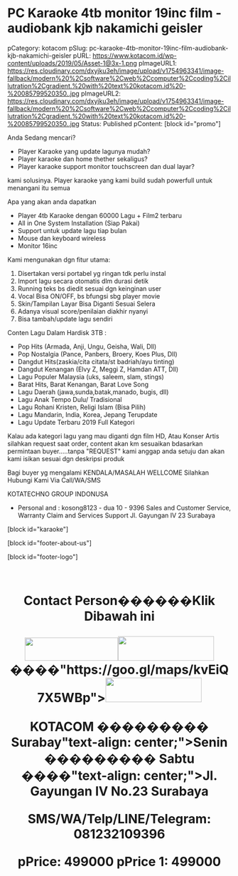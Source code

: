 # PC Karaoke 4tb monitor 19inc film - audiobank kjb nakamichi geisler

pCategory: kotacom
pSlug: pc-karaoke-4tb-monitor-19inc-film-audiobank-kjb-nakamichi-geisler
pURL: https://www.kotacom.id/wp-content/uploads/2019/05/Asset-1@3x-1.png
pImageURL1: https://res.cloudinary.com/dxyjku3eh/image/upload/v1754963341/image-fallback/modern%20%2Csoftware%2Cweb%2Ccomputer%2Ccoding%2Cillutration%2Cgradient.%20with%20text%20kotacom.id%20-%20085799520350..jpg
pImageURL2: https://res.cloudinary.com/dxyjku3eh/image/upload/v1754963341/image-fallback/modern%20%2Csoftware%2Cweb%2Ccomputer%2Ccoding%2Cillutration%2Cgradient.%20with%20text%20kotacom.id%20-%20085799520350..jpg
Status: Published
pContent: [block id="promo"]

Anda Sedang mencari?
- Player Karaoke yang update lagunya mudah?
- Player karaoke dan home thether sekaligus?
- Player karaoke support monitor touchscreen dan dual layar?

kami solusinya.
Player karaoke yang kami build sudah powerfull untuk menangani itu semua 

Apa yang akan anda dapatkan
- Player 4tb Karaoke dengan 60000 Lagu + Film2 terbaru
- All in One System Installation (Siap Pakai)
- Support untuk update lagu tiap bulan
- Mouse dan keyboard wireless
- Monitor 16inc

Kami mengunakan dgn fitur utama:
1. Disertakan versi portabel yg ringan tdk perlu instal
2. Import lagu secara otomatis dlm durasi detik
3. Running teks bs diedit sesuai dgn keinginan user
4. Vocal Bisa ON/OFF, bs bfungsi sbg player movie
5. Skin/Tampilan Layar Bisa Diganti Sesuai Selera
6. Adanya visual score/penilaian diakhir nyanyi
7. Bisa tambah/update lagu sendiri

Conten Lagu Dalam Hardisk 3TB :
- Pop Hits (Armada, Anji, Ungu, Geisha, Wali, Dll)
- Pop Nostalgia (Pance, Panbers, Broery, Koes Plus, Dll)
- Dangdut Hits(zaskia/cita citata/st badriah/ayu tinting)
- Dangdut Kenangan (Elvy Z, Meggi Z, Hamdan ATT, Dll)
- Lagu Populer Malaysia (uks, saleem, slam, stings)
- Barat Hits, Barat Kenangan, Barat Love Song
- Lagu Daerah (jawa,sunda,batak,manado, bugis, dll)
- Lagu Anak Tempo Dulu/ Tradisional
- Lagu Rohani Kristen, Religi Islam (Bisa Pilih)
- Lagu Mandarin, India, Korea, Jepang Terupdate
- Lagu Update Terbaru 2019 Full Kategori

Kalau ada kategori lagu yang mau diganti dgn film HD, Atau Konser Artis silahkan request saat order, content akan km sesuaikan bdasarkan permintaan buyer.....tanpa "REQUEST" kami anggap anda setuju dan akan kami isikan sesuai dgn deskripsi produk

Bagi buyer yg mengalami KENDALA/MASALAH
WELLCOME Silahkan Hubungi Kami Via Call/WA/SMS

KOTATECHNO GROUP INDONUSA
- Personal and : kosong8123 - dua 10 - 9396
Sales and Customer Service, Warranty Claim and Services Support
Jl. Gayungan IV 23 Surabaya

[block id="karaoke"]

[block id="footer-about-us"]

[block id="footer-logo"]

&nbsp;
<h1 style="text-align: center;"><strong>Contact Person������</strong"text-align: center;"><strong>Klik Dibawah ini</strong></p>
<p style="text-align: center;"><a href="tel:+6281232109396"><img class="wp-image-53121 alignnone size-full lazy-load-active" src="https://www.kotacom.id/wp-content/uploads/2019/05/Asset-1@3x-1.png" alt="" width="210" height="52" data-src="https://www.kotacom.id/wp-content/uploads/2019/05/Asset-1@3x-1.png" /></a><a href="https://web.whatsapp.com/send?phone=+6281232109396&amp;text=Hallo%20KOTACOM.%20Saya%20(Sebutkan%20nama%20anda)%20Kami%20membutuhkan%20bantuan%20untuk%20(sebutkan%20bantuan%20yang%20anda%20butuhkan)"><img class="wp-image-53122 alignnone size-full lazy-load-active" src="https://www.kotacom.id/wp-content/uploads/2019/05/Asset-2@3x.png" alt="" width="216" height="55" data-src="https://www.kotacom.id/wp-content/uploads/2019/05/Asset-2@3x.png" /></a>����"https://goo.gl/maps/kvEiQ7X5WBp"><img class="wp-image-53123 alignnone size-full lazy-load-active" src="https://www.kotacom.id/wp-content/uploads/2019/05/Asset-3@3x.png" alt="" width="216" height="55" data-src="https://www.kotacom.id/wp-content/uploads/2019/05/Asset-3@3x.png" /></a></p>
<p style="text-align: center;"><strong>KOTACOM ��������� Surabay"text-align: center;">Senin ��������� Sabtu ����"text-align: center;">Jl. Gayungan IV No.23 Surabaya</p>
<p style="text-align: center;"><strong><span class="amp-wp-inline-50db36ebabb38d49dd4ce163290e069b">SMS/WA/Telp/LINE/Telegram: 081232109396</span></strong></p>
pPrice: 499000
pPrice 1: 499000